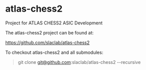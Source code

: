 # atlas-chess2
Project for ATLAS CHESS2 ASIC Development

The atlas-chess2 project can be found at:

https://github.com/slaclab/atlas-chess2

To checkout atlas-chess2 and all submodules:

> git clone git@github.com:slaclab/atlas-chess2 --recursive